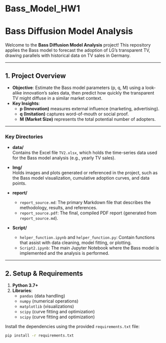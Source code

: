 # Bass_Model_HW1
# Bass Diffusion Model Analysis

Welcome to the **Bass Diffusion Model Analysis** project! This repository applies the Bass model to forecast the adoption of LG’s transparent TV, drawing parallels with historical data on TV sales in Germany.

---

## 1. Project Overview
- **Objective**: Estimate the Bass model parameters (p, q, M) using a look-alike innovation’s sales data, then predict how quickly the transparent TV might diffuse in a similar market context.
- **Key Insights**: 
  - **p (Innovation)** measures external influence (marketing, advertising).
  - **q (Imitation)** captures word-of-mouth or social proof.
  - **M (Market Size)** represents the total potential number of adopters.

---
### Key Directories

- **data/**  
  Contains the Excel file `TV2.xlsx`, which holds the time-series data used for the Bass model analysis (e.g., yearly TV sales).

- **Img/**  
  Holds images and plots generated or referenced in the project, such as the Bass model visualization, cumulative adoption curves, and data points.

- **report/**  
  - `report_source.md`: The primary Markdown file that describes the methodology, results, and references.  
  - `report_source.pdf`: The final, compiled PDF report (generated from `report_source.md`).

- **Script/**  
  - `helper_function.ipynb` and `helper_function.py`: Contain functions that assist with data cleaning, model fitting, or plotting.  
  - `Script2.ipynb`: The main Jupyter Notebook where the Bass model is implemented and the analysis is performed.

---

## 2. Setup & Requirements

1. **Python 3.7+**  
2. **Libraries**:  
   - `pandas` (data handling)  
   - `numpy` (numerical operations)  
   - `matplotlib` (visualizations)  
   - `scipy` (curve fitting and optimization)
    - `scipy` (curve fitting and optimization)

Install the dependencies using the provided `requirements.txt` file:

```bash
pip install -r requirements.txt

